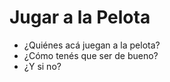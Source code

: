 # Jugar a la Pelota

* ¿Quiénes acá juegan a la pelota?
* ¿Cómo tenés que ser de bueno?
* ¿Y si no?
